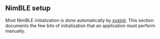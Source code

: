 ## NimBLE setup

Most NimBLE initialization is done automatically by
[sysinit](../../../os/modules/sysinitconfig/sysinitconfig.md).  This section
documents the few bits of initialization that an application must perform
manually.

